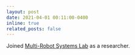 ```yaml
---
layout: post
date: 2021-04-01 00:11:00-0400
inline: true
related_posts: false
---
```


Joined [Multi-Robot Systems Lab](mrs.felk.cvut.cz) as a researcher.
